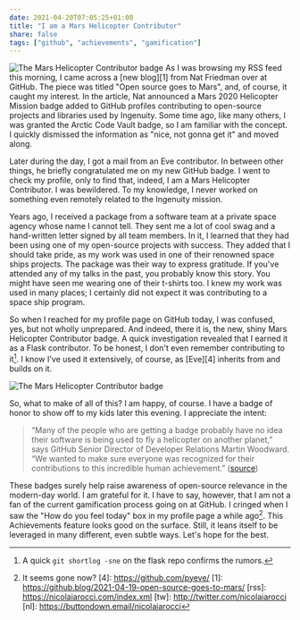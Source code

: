 ```yaml
---
date: 2021-04-20T07:05:25+01:00
title: "I am a Mars Helicopter Contributor"
share: false
tags: ["github", "achievements", "gamification"]
---
```

![The Mars Helicopter Contributor badge](/images/mars-achievement.webp#right)
As I was browsing my RSS feed this morning, I came across a [new blog][1] from
Nat Friedman over at GitHub. The piece was titled "Open source goes to Mars",
and, of course, it caught my interest. In the article, Nat announced a Mars
2020 Helicopter Mission badge added to GitHub profiles contributing to
open-source projects and libraries used by Ingenuity. Some time ago, like many
others, I was granted the Arctic Code Vault badge, so I am familiar with the
concept. I quickly dismissed the information as "nice, not gonna get it" and
moved along.

Later during the day, I got a mail from an Eve contributor. In between other
things, he briefly congratulated me on my new GitHub badge. I went to check my
profile, only to find that, indeed, I am a Mars Helicopter Contributor. I was
bewildered. To my knowledge, I never worked on something even remotely related
to the Ingenuity mission. 

Years ago, I received a package from a software team at a private space agency
whose name I cannot tell. They sent me a lot of cool swag and a hand-written
letter signed by all team members. In it, I learned that they had been using
one of my open-source projects with success. They added that I should take
pride, as my work was used in one of their renowned space ships projects. The
package was their way to express gratitude. If you've attended any of my talks
in the past, you probably know this story. You might have seen me wearing one
of their t-shirts too. I knew my work was used in many places; I certainly did
not expect it was contributing to a space ship program.

So when I reached for my profile page on GitHub today, I was confused, yes, but
not wholly unprepared. And indeed, there it is, the new, shiny Mars Helicopter
Contributor badge. A quick investigation revealed that I earned it as a Flask
contributor. To be honest, I don't even remember contributing to it[^2]. I know
I've used it extensively, of course, as [Eve][4] inherits from and builds on it.

![The Mars Helicopter Contributor badge](/images/mars-profile-badge.png)

So, what to make of all of this? I am happy, of course. I have a badge of
honor to show off to my kids later this evening. I appreciate the intent:

> “Many of the people who are getting a badge probably have no idea their
> software is being used to fly a helicopter on another planet,” says GitHub
> Senior Director of Developer Relations Martin Woodward. “We wanted to make
> sure everyone was recognized for their contributions to this incredible human
> achievement.” ([source](https://github.com/readme/nasa-ingenuity-helicopter))

These badges surely help raise awareness of open-source relevance in the
modern-day world. I am grateful for it. I have to say, however, that I am not
a fan of the current gamification process going on at GitHub. I cringed when
I saw the "How do you feel today" box in my profile page a while ago[^3]. This
Achievements feature looks good on the surface. Still, it leans itself to be
leveraged in many different, even subtle ways. Let's hope for the best.




 [^2]: A quick `git shortlog -sne` on the flask repo confirms the rumors.
 [^3]: It seems gone now?
 [4]: https://github.com/pyeve/
 [1]: https://github.blog/2021-04-19-open-source-goes-to-mars/
 [rss]: https://nicolaiarocci.com/index.xml
 [tw]: http://twitter.com/nicolaiarocci
 [nl]: https://buttondown.email/nicolaiarocci
